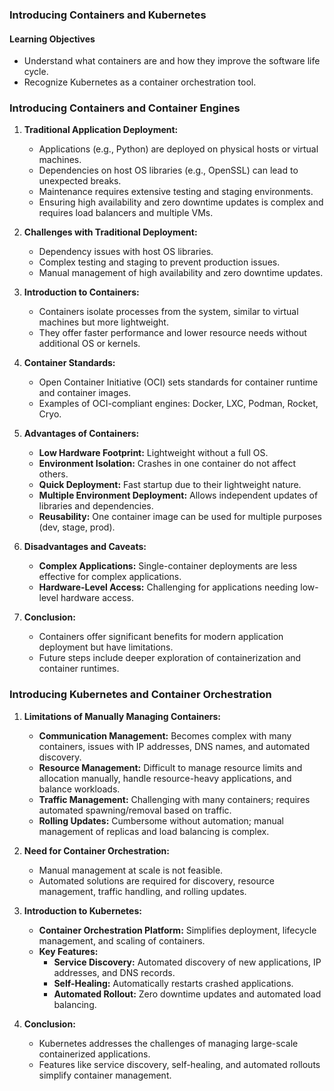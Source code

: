 ### Introducing Containers and Kubernetes

#### Learning Objectives
- Understand what containers are and how they improve the software life cycle.
- Recognize Kubernetes as a container orchestration tool.

### Introducing Containers and Container Engines

1. **Traditional Application Deployment:**
   - Applications (e.g., Python) are deployed on physical hosts or virtual machines.
   - Dependencies on host OS libraries (e.g., OpenSSL) can lead to unexpected breaks.
   - Maintenance requires extensive testing and staging environments.
   - Ensuring high availability and zero downtime updates is complex and requires load balancers and multiple VMs.

2. **Challenges with Traditional Deployment:**
   - Dependency issues with host OS libraries.
   - Complex testing and staging to prevent production issues.
   - Manual management of high availability and zero downtime updates.

3. **Introduction to Containers:**
   - Containers isolate processes from the system, similar to virtual machines but more lightweight.
   - They offer faster performance and lower resource needs without additional OS or kernels.

4. **Container Standards:**
   - Open Container Initiative (OCI) sets standards for container runtime and container images.
   - Examples of OCI-compliant engines: Docker, LXC, Podman, Rocket, Cryo.

5. **Advantages of Containers:**
   - **Low Hardware Footprint:** Lightweight without a full OS.
   - **Environment Isolation:** Crashes in one container do not affect others.
   - **Quick Deployment:** Fast startup due to their lightweight nature.
   - **Multiple Environment Deployment:** Allows independent updates of libraries and dependencies.
   - **Reusability:** One container image can be used for multiple purposes (dev, stage, prod).

6. **Disadvantages and Caveats:**
   - **Complex Applications:** Single-container deployments are less effective for complex applications.
   - **Hardware-Level Access:** Challenging for applications needing low-level hardware access.

7. **Conclusion:**
   - Containers offer significant benefits for modern application deployment but have limitations.
   - Future steps include deeper exploration of containerization and container runtimes.

### Introducing Kubernetes and Container Orchestration

1. **Limitations of Manually Managing Containers:**
   - **Communication Management:** Becomes complex with many containers, issues with IP addresses, DNS names, and automated discovery.
   - **Resource Management:** Difficult to manage resource limits and allocation manually, handle resource-heavy applications, and balance workloads.
   - **Traffic Management:** Challenging with many containers; requires automated spawning/removal based on traffic.
   - **Rolling Updates:** Cumbersome without automation; manual management of replicas and load balancing is complex.

2. **Need for Container Orchestration:**
   - Manual management at scale is not feasible.
   - Automated solutions are required for discovery, resource management, traffic handling, and rolling updates.

3. **Introduction to Kubernetes:**
   - **Container Orchestration Platform:** Simplifies deployment, lifecycle management, and scaling of containers.
   - **Key Features:**
     - **Service Discovery:** Automated discovery of new applications, IP addresses, and DNS records.
     - **Self-Healing:** Automatically restarts crashed applications.
     - **Automated Rollout:** Zero downtime updates and automated load balancing.

4. **Conclusion:**
   - Kubernetes addresses the challenges of managing large-scale containerized applications.
   - Features like service discovery, self-healing, and automated rollouts simplify container management.